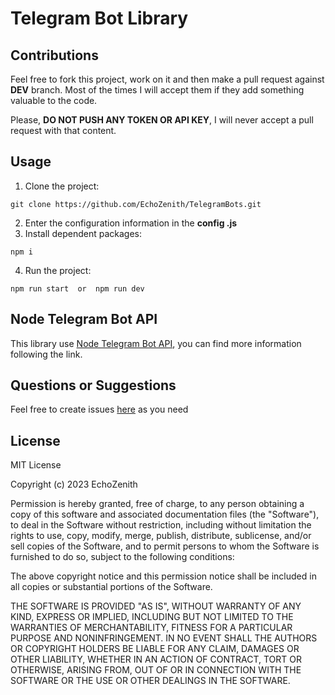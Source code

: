 # Telegram Bot  Library
## Contributions
Feel free to fork this project, work on it and then make a pull request against **DEV** branch. Most of the times I will accept them if they add something valuable to the code.

Please, **DO NOT PUSH ANY TOKEN OR API KEY**, I will never accept a pull request with that content.

## Usage

  1. Clone the project:

```shell
git clone https://github.com/EchoZenith/TelegramBots.git
```
  2. Enter the configuration information in the **config .js**
  3. Install dependent packages:
```shell
npm i
```
  4. Run the project:
```shell
npm run start  or  npm run dev
```

## Node Telegram Bot API
This library use [Node Telegram Bot API](https://github.com/yagop/node-telegram-bot-api), you can find more information following the link.

## Questions or Suggestions

Feel free to create issues [here](https://github.com/PeterCoast/TelegramBots/issues) as you need

## License

MIT License

Copyright (c) 2023 EchoZenith

Permission is hereby granted, free of charge, to any person obtaining a copy
of this software and associated documentation files (the "Software"), to deal
in the Software without restriction, including without limitation the rights
to use, copy, modify, merge, publish, distribute, sublicense, and/or sell
copies of the Software, and to permit persons to whom the Software is
furnished to do so, subject to the following conditions:

The above copyright notice and this permission notice shall be included in all
copies or substantial portions of the Software.

THE SOFTWARE IS PROVIDED "AS IS", WITHOUT WARRANTY OF ANY KIND, EXPRESS OR
IMPLIED, INCLUDING BUT NOT LIMITED TO THE WARRANTIES OF MERCHANTABILITY,
FITNESS FOR A PARTICULAR PURPOSE AND NONINFRINGEMENT. IN NO EVENT SHALL THE
AUTHORS OR COPYRIGHT HOLDERS BE LIABLE FOR ANY CLAIM, DAMAGES OR OTHER
LIABILITY, WHETHER IN AN ACTION OF CONTRACT, TORT OR OTHERWISE, ARISING FROM,
OUT OF OR IN CONNECTION WITH THE SOFTWARE OR THE USE OR OTHER DEALINGS IN THE
SOFTWARE.
